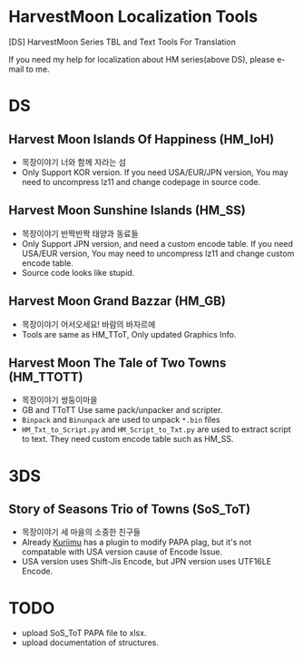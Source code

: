 # HarvestMoon Localization Tools
[DS] HarvestMoon Series TBL and Text Tools For Translation

If you need my help for localization about HM series(above DS), please e-mail to me.

# DS
## Harvest Moon Islands Of Happiness (HM_IoH)
- 목장이야기 너와 함께 자라는 섬
- Only Support KOR version. If you need USA/EUR/JPN version, You may need to uncompress lz11 and change codepage in source code.

## Harvest Moon Sunshine Islands (HM_SS)
- 목장이야기 반짝반짝 태양과 동료들
- Only Support JPN version, and need a custom encode table. If you need USA/EUR version, You may need to uncompress lz11 and change custom encode table.
- Source code looks like stupid.

## Harvest Moon Grand Bazzar (HM_GB)
- 목장이야기 어서오세요! 바람의 바자르에
- Tools are same as HM_TToT, Only updated Graphics Info.

## Harvest Moon The Tale of Two Towns (HM_TTOTT)
- 목장이야기 쌍둥이마을
- GB and TToTT Use same pack/unpacker and scripter.
- `Binpack` and `Binunpack` are used to unpack `*.bin` files
- `HM_Txt_to_Script.py` and `HM_Script_to_Txt.py` are used to extract script to text. They need custom encode table such as HM_SS.


# 3DS
## Story of Seasons Trio of Towns (SoS_ToT)
- 목장이야기 세 마을의 소중한 친구들
- Already [Kuriimu](https://github.com/IcySon55/Kuriimu) has a plugin to modify PAPA plag, but it's not compatable with USA version cause of Encode Issue.
- USA version uses Shift-Jis Encode, but JPN version uses UTF16LE Encode.


# TODO
- upload SoS_ToT PAPA file to xlsx.
- upload documentation of structures.




